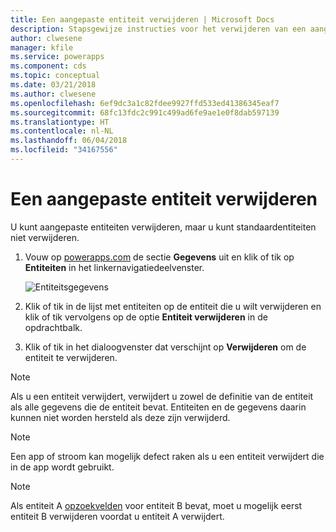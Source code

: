 ```yaml
---
title: Een aangepaste entiteit verwijderen | Microsoft Docs
description: Stapsgewijze instructies voor het verwijderen van een aangepaste entiteit en het wissen van alle gegevens in PowerApps
author: clwesene
manager: kfile
ms.service: powerapps
ms.component: cds
ms.topic: conceptual
ms.date: 03/21/2018
ms.author: clwesene
ms.openlocfilehash: 6ef9dc3a1c82fdee9927ffd533ed41386345eaf7
ms.sourcegitcommit: 68fc13fdc2c991c499ad6fe9ae1e0f8dab597139
ms.translationtype: HT
ms.contentlocale: nl-NL
ms.lasthandoff: 06/04/2018
ms.locfileid: "34167556"
---
```

# <a name="delete-a-custom-entity"></a>Een aangepaste entiteit verwijderen
U kunt aangepaste entiteiten verwijderen, maar u kunt standaardentiteiten niet verwijderen.

1. Vouw op [powerapps.com](https://web.powerapps.com) de sectie **Gegevens** uit en klik of tik op **Entiteiten** in het linkernavigatiedeelvenster.

    ![Entiteitsgegevens](./media/data-platform-cds-create-entity/entitylist.png "Entiteitslijst")

2. Klik of tik in de lijst met entiteiten op de entiteit die u wilt verwijderen en klik of tik vervolgens op de optie **Entiteit verwijderen** in de opdrachtbalk.

3. Klik of tik in het dialoogvenster dat verschijnt op **Verwijderen** om de entiteit te verwijderen.

>[!NOTE]
>Als u een entiteit verwijdert, verwijdert u zowel de definitie van de entiteit als alle gegevens die de entiteit bevat. Entiteiten en de gegevens daarin kunnen niet worden hersteld als deze zijn verwijderd.

>[!NOTE]
>Een app of stroom kan mogelijk defect raken als u een entiteit verwijdert die in de app wordt gebruikt.

>[!NOTE]
>Als entiteit A [opzoekvelden](data-platform-entity-lookup.md) voor entiteit B bevat, moet u mogelijk eerst entiteit B verwijderen voordat u entiteit A verwijdert.

